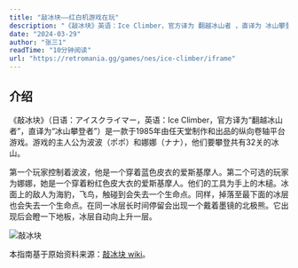 ```yaml
---
title: "敲冰块——红白机游戏在玩"
description: "《敲冰块》英语：Ice Climber，官方译为 翻越冰山者 ，直译为 冰山攀登者，是一款于1985年由任天堂制作和出品的纵向卷轴平台游戏。游戏的主人公为波波（ポポ）和娜娜（ナナ），他们要攀登共有32关的冰山。"
date: "2024-03-29"
author: "张三1"
readTime: "10分钟阅读"
url: "https://retromania.gg/games/nes/ice-climber/iframe"
---
```


## 介绍 

《敲冰块》（日语：アイスクライマー，英语：Ice Climber，官方译为“翻越冰山者”，直译为“冰山攀登者”）是一款于1985年由任天堂制作和出品的纵向卷轴平台游戏。游戏的主人公为波波（ポポ）和娜娜（ナナ），他们要攀登共有32关的冰山。

第一个玩家控制着波波，他是一个穿着蓝色皮衣的爱斯基摩人。第二个可选的玩家为娜娜，她是一个穿着粉红色皮大衣的爱斯基摩人。他们的工具为手上的木槌。冰面上的敌人为海豹，飞鸟，触碰到会失去一个生命点。同样，掉落至最下面的冰层也会失去一个生命点。在同一冰层长时间停留会出现一个戴着墨镜的北极熊。它出现后会瞪一下地板，冰层自动向上升一层。

![敲冰块](https://picx.zhimg.com/v2-43f31a67ef61479bcf6673aaf0720159_1440w.jpg)

本指南基于原始资料来源：[敲冰块 wiki](https://zh.wikipedia.org/wiki/%E6%95%B2%E5%86%B0%E5%9D%97)。